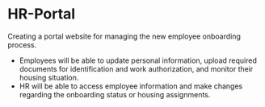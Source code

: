 # HR-Portal
Creating a portal website for managing the new employee onboarding process. 
- Employees will be able to update personal information, upload required documents for identification and work authorization, and monitor their housing situation.
- HR will be able to access employee information and make changes regarding the
onboarding status or housing assignments.


